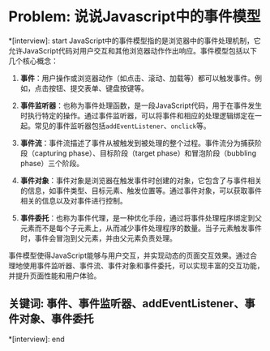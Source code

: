 # Problem: 说说Javascript中的事件模型

*[interview]: start
JavaScript中的事件模型指的是浏览器中的事件处理机制，它允许JavaScript代码对用户交互和其他浏览器动作作出响应。事件模型包括以下几个核心概念：

1. **事件**：用户操作或浏览器动作（如点击、滚动、加载等）都可以触发事件。例如，点击按钮、提交表单、键盘按键等。

2. **事件监听器**：也称为事件处理函数，是一段JavaScript代码，用于在事件发生时执行特定的操作。通过事件监听器，可以将事件和相应的处理逻辑绑定在一起。常见的事件监听器包括`addEventListener`、`onclick`等。

3. **事件流**：事件流描述了事件从被触发到被处理的整个过程。事件流分为捕获阶段（capturing phase）、目标阶段（target phase）和冒泡阶段（bubbling phase）三个阶段。

4. **事件对象**：事件对象是浏览器在触发事件时创建的对象，它包含了与事件相关的信息，如事件类型、目标元素、触发位置等。通过事件对象，可以获取事件相关的信息以及对事件进行控制。

5. **事件委托**：也称为事件代理，是一种优化手段，通过将事件处理程序绑定到父元素而不是每个子元素上，从而减少事件处理程序的数量。当子元素触发事件时，事件会冒泡到父元素，并由父元素负责处理。

事件模型使得JavaScript能够与用户交互，并实现动态的页面交互效果。通过合理地使用事件监听器、事件流、事件对象和事件委托，可以实现丰富的交互功能，并提升页面性能和用户体验。

## 关键词: 事件、事件监听器、addEventListener、事件对象、事件委托
*[interview]: end

